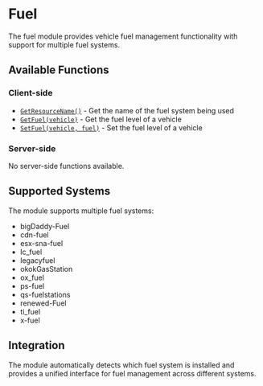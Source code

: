 # Fuel

The fuel module provides vehicle fuel management functionality with support for multiple fuel systems.

## Available Functions

### Client-side
- [`GetResourceName()`](client.md#getresourcename) - Get the name of the fuel system being used
- [`GetFuel(vehicle)`](client.md#getfuel) - Get the fuel level of a vehicle
- [`SetFuel(vehicle, fuel)`](client.md#setfuel) - Set the fuel level of a vehicle

### Server-side
No server-side functions available.

## Supported Systems

The module supports multiple fuel systems:
- bigDaddy-Fuel
- cdn-fuel
- esx-sna-fuel
- lc_fuel
- legacyfuel
- okokGasStation
- ox_fuel
- ps-fuel
- qs-fuelstations
- renewed-Fuel
- ti_fuel
- x-fuel

## Integration

The module automatically detects which fuel system is installed and provides a unified interface for fuel management across different systems.
